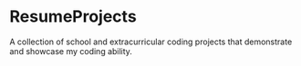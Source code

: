 # ResumeProjects
A collection of school and extracurricular coding projects that demonstrate and showcase my coding ability.
